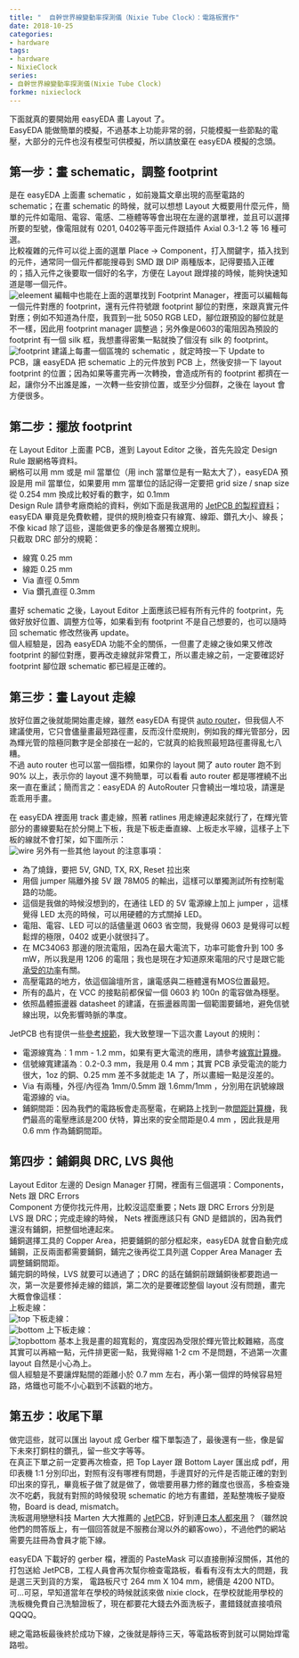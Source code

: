 ```yaml
---
title: "  自幹世界線變動率探測儀（Nixie Tube Clock）：電路板實作"
date: 2018-10-25
categories:
- hardware
tags:
- hardware
- NixieClock
series:
- 自幹世界線變動率探測儀(Nixie Tube Clock)
forkme: nixieclock
---
```


下面就真的要開始用 easyEDA 畫 Layout 了。  
EasyEDA 能做簡單的模擬，不過基本上功能非常的弱，只能模擬一些節點的電壓，大部分的元件也沒有模型可供模擬，所以請放棄在 easyEDA 模擬的念頭。  
<!--more-->

## 第一步：畫 schematic，調整 footprint

是在 easyEDA 上面畫 schematic ，如前幾篇文章出現的高壓電路的 schematic；在畫 schematic 的時候，就可以想想 Layout 大概要用什麼元件，簡單的元件如電阻、電容、電感、二極體等等會出現在左邊的選單裡，並且可以選擇所要的型號，像電阻就有 0201, 0402等平面元件跟插件 Axial 0.3-1.2 等 16 種可選。  
比較複雜的元件可以從上面的選單 Place -> Component，打入關鍵字，插入找到的元件，通常同一個元件都能搜尋到 SMD 跟 DIP 兩種版本，記得要插入正確的；插入元件之後要取一個好的名字，方便在 Layout 跟焊接的時候，能夠快速知道是哪一個元件。  
![eleement](/images/nixie/selectelement.png)
編輯中也能在上面的選單找到 Footprint Manager，裡面可以編輯每一個元件對應的 footprint，還有元件符號跟 footprint 腳位的對應，來跟真實元件對應；例如不知道為什麼，我買到一批 5050 RGB LED，腳位跟預設的腳位就是不一樣，因此用 footprint manager 調整過；另外像是0603的電阻因為預設的 footprint 有一個 silk 框，我想畫得密集一點就換了個沒有 silk 的 footprint。  
![footprint](/images/nixie/footprintmanager.png)
建議上每畫一個區塊的 schematic ，就定時按一下 Update to PCB，讓 easyEDA 把 schematic 上的元件放到 PCB 上，然後安排一下 layout footprint 的位置；因為如果等畫完再一次轉換，會造成所有的 footprint 都擠在一起，讓你分不出誰是誰，一次轉一些安排位置，或至少分個群，之後在 layout 會方便很多。  

## 第二步：擺放 footprint

在 Layout Editor 上面畫 PCB，進到 Layout Editor 之後，首先先設定 Design Rule 跟網格等資料。  
網格可以用 mm 或是 mil 當單位（用 inch 當單位是有一點太大了），easyEDA 預設是用 mil 當單位，如果要用 mm 當單位的話記得一定要把 grid size / snap size 從 0.254 mm 換成比較好看的數字，如 0.1mm  
Design Rule 請參考廠商給的資料，例如下面是我選用的 [JetPCB 的製程資料](http://tw.jetpcb.com/Cht/Document/PCB%E8%A3%BD%E4%BD%9C%E8%A6%8F%E7%AF%84.pdf)；easyEDA 畢竟是免費軟體，提供的規則檢查只有線寬、線距、鑽孔大小、線長；不像 kicad 除了這些，還能做更多的像是各層獨立規則。  
只截取 DRC 部分的規範：  

* 線寬 0.25 mm
* 線距 0.25 mm
* Via 直徑 0.5mm
* Via 鑽孔直徑 0.3mm

畫好 schematic 之後，Layout Editor 上面應該已經有所有元件的 footprint，先做好放好位置、調整方位等，如果看到有 footprint 不是自己想要的，也可以隨時回 schematic 修改然後再 update。  
個人經驗是，因為 easyEDA 功能不全的關係，一但畫了走線之後如果又修改 footprint 的腳位對應，要再改走線就非常費工，所以畫走線之前，一定要確認好 footprint 腳位跟 schematic 都已經是正確的。  

## 第三步：畫 Layout 走線

放好位置之後就能開始畫走線，雖然 easyEDA 有提供 [auto router](https://docs.easyeda.com/en/PCB/Route/index.html)，但我個人不建議使用，它只會儘量畫最短路徑畫，反而沒什麼規則，例如我的輝光管部分，因為輝光管的陰極同數字是全部接在一起的，它就真的給我照最短路徑畫得亂七八糟。  
不過 auto router 也可以當一個指標，如果你的 layout 開了 auto router 跑不到 90% 以上，表示你的 layout 還不夠簡單，可以看看 auto router 都是哪裡繞不出來一直在重試；簡而言之：easyEDA 的 AutoRouter 只會繞出一堆垃圾，請還是乖乖用手畫。  

在 easyEDA 裡面用 track 畫走線，照著 ratlines 用走線連起來就行了，在輝光管部分的畫線要點在於分開上下板，我是下板走垂直線、上板走水平線，這樣子上下板的線就不會打架，如下圖所示：  
![wire](/images/nixie/wiring.png)
另外有一些其他 layout 的注意事項：  

* 為了燒錄，要把 5V, GND, TX, RX, Reset 拉出來
* 用個 jumper 隔離外接 5V 跟 78M05 的輸出，這樣可以單獨測試所有控制電路的功能。
* 這個是我做的時候沒想到的，在通往 LED 的 5V 電源線上加上 jumper ，這樣覺得 LED 太亮的時候，可以用硬體的方式關掉 LED。
* 電阻、電容、LED 可以的話儘量選 0603 省空間，我覺得 0603 是覺得可以輕鬆焊的極限，0402 或更小就很抖了。
* 在 MC34063 那邊的限流電阻，因為在最大電流下，功率可能會升到 100 多 mW，所以我是用 1206 的電阻；我也是現在才知道原來電阻的尺寸是跟它能[承受的功率](http://www.resistorguide.com/resistor-sizes-and-packages/)有關。
* 高壓電路的地方，依這個論壇所言，讓電感與二極體還有MOS位置最短。
* 所有的晶片，在 VCC 的接點前都保留一個 0603 約 100n 的電容做為穩壓。
* 依照晶體振盪器 datasheet 的建議，在振盪器周圍一個範圍要鋪地，避免信號線出現，以免影響時脈的準度。

JetPCB 也有提供一些[參考規範](http://tw.jetpcb.com/Cht/Document/%E9%9B%B6%E4%BB%B6%E4%BD%88%E7%BD%AE%E6%B3%A8%E6%84%8F%E4%BA%8B%E9%A0%85.pdf)，我大致整理一下這次畫 Layout 的規則：  

* 電源線寬為︰1 mm - 1.2 mm，如果有更大電流的應用，請參考[線寬計算機](http://circuitcalculator.com/wordpress/2006/01/31/pcb-trace-width-calculator/)。
* 信號線寬建議為︰0.2-0.3 mm，我是用 0.4 mm；其實 PCB 承受電流的能力很大，1oz 的銅、0.25 mm 差不多就能走 1A 了，所以畫細一點是沒差的。
* Via 有兩種，外徑/內徑為 1mm/0.5mm 跟 1.6mm/1mm ，分別用在訊號線跟電源線的 via。
* 鋪銅間距：因為我們的電路板會走高壓電，在網路上找到一款[間距計算機](https://www.smps.us/pcbtracespacing.html)，我們最高的電壓應該是200 伏特，算出來的安全間距是0.4 mm ，因此我是用 0.6 mm 作為鋪銅間距。

## 第四步：鋪銅與 DRC, LVS 與他

Layout Editor 左邊的 Design Manager 打開，裡面有三個選項：Components，Nets 跟 DRC Errors  
Component 方便你找元件用，比較沒這麼重要；Nets 跟 DRC Errors 分別是 LVS 跟 DRC；完成走線的時候， Nets 裡面應該只有 GND 是錯誤的，因為我們還沒有鋪銅，把整個地連起來。  
鋪銅選擇工具的 Copper Area，把要鋪銅的部分框起來，easyEDA 就會自動完成鋪鋼，正反兩面都需要鋪銅，鋪完之後再從工具列選 Copper Area Manager 去調整鋪銅間距。  
鋪完銅的時候，LVS 就要可以通過了；DRC 的話在鋪銅前跟鋪銅後都要跑過一次，第一次是要修掉走線的錯誤，第二次的是要確認整個 layout 沒有問題，畫完大概會像這樣：  
上板走線：  
![top](/images/nixie/top.png)
下板走線：  
![bottom](/images/nixie/bottom.png)
上下板走線：  
![topbottom](/images/nixie/topbottom.png)
基本上我是畫的超寬鬆的，寬度因為受限於輝光管比較難縮，高度其實可以再縮一點，元件排更密一點，我覺得縮 1-2 cm 不是問題，不過第一次畫 layout 自然是小心為上。  
個人經驗是不要讓焊點間的距離小於 0.7 mm 左右，再小第一個焊的時候容易短路，烙鐵也可能不小心戳到不該戳的地方。  

## 第五步：收尾下單

做完這些，就可以匯出 layout 成 Gerber 檔下單製造了，最後還有一些，像是留下未來打銅柱的鑽孔，留一些文字等等。  
在真正下單之前一定要再次檢查，把 Top Layer 跟 Bottom Layer 匯出成 pdf，用印表機 1:1 分別印出，對照有沒有哪裡有問題，手邊買好的元件是否能正確的對到印出來的穿孔，畢竟板子做了就是做了，做壞要用暴力修的難度也很高，多檢查幾次不吃虧，我就有對照的時候發現 schematic 的地方有畫錯，差點整塊板子變廢物，Board is dead, mismatch。  
洗板選用戀戀科技 Marten 大大推薦的 [JetPCB](http://tw.jetpcb.com/)，好到連[日本人都來用](http://www.narimatsu.net/blog/?p=8826)？（雖然說他們的問答版上，有一個回答就是不服務台灣以外的顧客owo），不過他們的網站需要先註冊為會員才能下線。  

easyEDA 下載好的 gerber 檔，裡面的 PasteMask 可以直接刪掉沒關係，其他的打包送給 JetPCB，工程人員會再次幫你檢查電路板，看看有沒有太大的問題，我是選三天到貨的方案， 電路板尺寸 264 mm X 104 mm，總價是 4200 NTD。  
可…可惡，早知道當年在學校的時候就該來做 nixie clock，在學校就能用學校的洗板機免費自己洗驗證板了，現在都要花大錢去外面洗板子，畫錯錢就直接噴飛QQQQ。  

總之電路板最後終於成功下線，之後就是靜待三天，等電路板寄到就可以開始焊電路啦。
